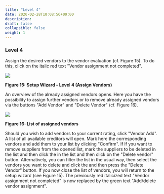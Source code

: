 ```yaml
---
title: "Level 4"
date: 2020-02-28T10:08:56+09:00
description: 
draft: false
collapsible: false
weight: 1
---
```

### Level 4

Assign the desired vendors to the vendor evaluation (cf. Figure 15). To do this, click on the italic red text "Vendor assignment not completed".

![](images/connectornav/easysupra/Abb15.png)

**Figure 15: Setup Wizard - Level 4 (Assign Vendors)**

An overview of the already assigned vendors opens. Here you have the possibility to assign further vendors or to remove already assigned vendors via the buttons "Add Vendor" and "Delete Vendor" (cf. Figure 16).

![](images/connectornav/easysupra/Abb16.png)

**Figure 16: List of assigned vendors**

Should you wish to add vendors to your current rating, click "Vendor 
Add". A list of all available creditors will open. Mark here the 
corresponding vendors and add them to your list by clicking "Confirm". If 
If you want to remove suppliers from the opened list, mark the suppliers to be deleted in the list and then click the 
in the list and then click on the "Delete vendor" button.
Alternatively, you can filter the list in the usual way, then select the vendors you want to delete and click the 
and then press the "Delete Vendor" button.
If you now close the list of vendors, you will return to the setup wizard (see Figure 15). The previously red italicized text "Vendor assignment not completed" is now replaced by the green text "Add/delete vendor assignment".
